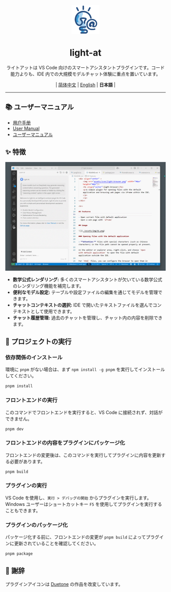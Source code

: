 <div align="center">
    <img src="assets/icons/light-at.png" width="90px" height="90px"/>
    <h1 align="center">light-at</h1>
    <p>ライトアットは VS Code 向けのスマートアシスタントプラグインです。コード能力よりも、IDE 内での大規模モデルチャット体験に重点を置いています。</p>
    <p>
        | <a href="https://github.com/HiMeditator/light-at/blob/main/README.md">简体中文</a>
        | <a href="https://github.com/HiMeditator/light-at/blob/main/README_en.md">English</a>
        | <b>日本語</b> |
    </p>
</div>

<hr>

## 📚 ユーザーマニュアル

- [用户手册](docs/user-manual_zh-cn.md)
- [User Manual](docs/user-manual_en.md)
- [ユーザーマニュアル](docs/user-manual_ja.md)

## ✨ 特徴

![](assets/media/media-once.gif)

- **数学公式レンダリング:** 多くのスマートアシスタントが欠いている数学公式のレンダリング機能を補完します。
- **便利なモデル設定:** テーブルや設定ファイルの編集を通じてモデルを管理できます。
- **チャットコンテキストの選択:** IDE で開いたテキストファイルを選んでコンテキストとして使用できます。
- **チャット履歴管理:** 過去のチャットを管理し、チャット内の内容を削除できます。

## 🚀 プロジェクトの実行

### 依存関係のインストール

環境に `pnpm` がない場合は、まず `npm install -g pnpm` を実行してインストールしてください。

```bash
pnpm install
```

### フロントエンドの実行

このコマンドでフロントエンドを実行すると、VS Code に接続されず、対話ができません。

```bash
pnpm dev
```

### フロントエンドの内容をプラグインにパッケージ化

フロントエンドの変更後は、このコマンドを実行してプラグインに内容を更新する必要があります。

```bash
pnpm build
```

### プラグインの実行

VS Code を使用し、`実行 > デバッグの開始` からプラグインを実行します。Windows ユーザーはショートカットキー `F5` を使用してプラグインを実行することもできます。

### プラグインのパッケージ化

パッケージ化する前に、フロントエンドの変更が `pnpm build` によってプラグインに更新されていることを確認してください。

```bash
pnpm package
```

## 👏 謝辞

プラグインアイコンは [Duetone](assets/icons/credits.md) の作品を改変しています。